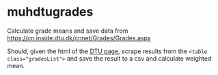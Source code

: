 # muhdtugrades
Calculate grade means and save data from https://cn.inside.dtu.dk/cnnet/Grades/Grades.aspx 

Should, given the html of the [DTU page](https://cn.inside.dtu.dk/cnnet/Grades/Grades.aspx ), scrape results from the `<table class="gradesList">` and save the result to a csv and calculate weighted mean.
